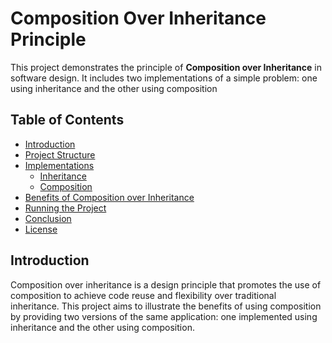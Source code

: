 # Composition Over Inheritance Principle

This project demonstrates the principle of __Composition over Inheritance__ in software design. It includes two implementations of a simple problem: one using inheritance and the other using composition

## Table of Contents

- [Introduction](#introduction)
- [Project Structure](#project-structure)
- [Implementations](#implementations)
  - [Inheritance](#inheritance)
  - [Composition](#composition)
- [Benefits of Composition over Inheritance](#benefits-of-composition-over-inheritance)
- [Running the Project](#running-the-project)
- [Conclusion](#conclusion)
- [License](#license)

## Introduction

Composition over inheritance is a design principle that promotes the use of composition to achieve code reuse and flexibility over traditional inheritance. This project aims to illustrate the benefits of using composition by providing two versions of the same application: one implemented using inheritance and the other using composition.
